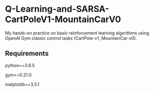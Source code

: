 # Q-Learning-and-SARSA-CartPoleV1-MountainCarV0

My hands-on practice on basic reinforcement learning algorithms using OpenAI Gym classic control tasks (CartPole-v1, MountainCar-v0).


## Requirements

python==3.8.5

gym==0.21.0

matplotlib==3.5.1
